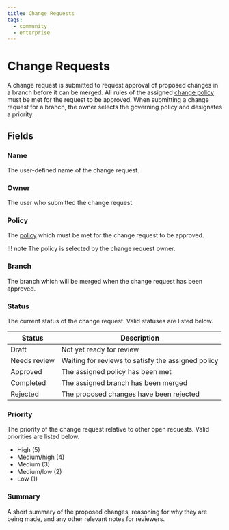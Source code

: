 ```yaml
---
title: Change Requests
tags:
  - community
  - enterprise
---
```


# Change Requests

A change request is submitted to request approval of proposed changes in a branch before it can be merged. All rules of the assigned [change policy](./policy.md) must be met for the request to be approved. When submitting a change request for a branch, the owner selects the governing policy and designates a priority.

## Fields

### Name

The user-defined name of the change request.

### Owner

The user who submitted the change request.

### Policy

The [policy](./policy.md) which must be met for the change request to be approved.

!!! note
    The policy is selected by the change request owner.

### Branch

The branch which will be merged when the change request has been approved.

### Status

The current status of the change request. Valid statuses are listed below.

| Status       | Description                                        |
|--------------|----------------------------------------------------|
| Draft        | Not yet ready for review                           |
| Needs review | Waiting for reviews to satisfy the assigned policy |
| Approved     | The assigned policy has been met                   |
| Completed    | The assigned branch has been merged                |
| Rejected     | The proposed changes have been rejected            |

### Priority

The priority of the change request relative to other open requests. Valid priorities are listed below.

* High (5)
* Medium/high (4)
* Medium (3)
* Medium/low (2)
* Low (1)

### Summary

A short summary of the proposed changes, reasoning for why they are being made, and any other relevant notes for reviewers.
